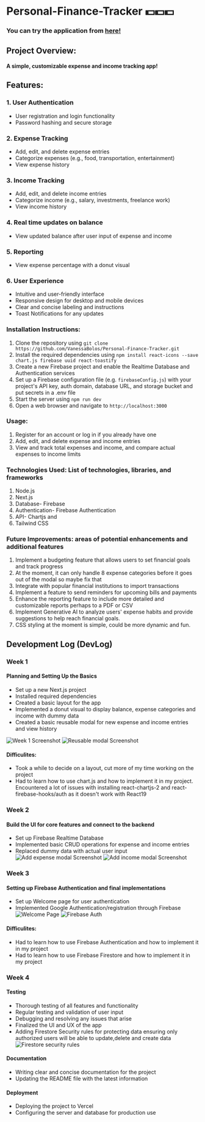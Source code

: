 # Personal-Finance-Tracker 💵💵💵
### You can try the application from [here!](https://finance-test-4q4tl3sdr-vanessabolos-projects.vercel.app/)
## Project Overview: 
#### A simple, customizable expense and income tracking app! 

## Features: 
### 1. User Authentication
- User registration and login functionality
- Password hashing and secure storage
### 2. Expense Tracking
- Add, edit, and delete expense entries
- Categorize expenses (e.g., food, transportation, entertainment)
- View expense history

### 3. Income Tracking
 - Add, edit, and delete income entries
 - Categorize income (e.g., salary, investments, freelance work)
 - View income history

### 4. Real time updates on balance
 - View updated balance after user input of expense and income

### 5. Reporting 
- View expense percentage with a donut visual

### 6. User Experience
- Intuitive and user-friendly interface
- Responsive design for desktop and mobile devices
- Clear and concise labeling and instructions
- Toast Notifications for any updates

### Installation Instructions: 
1. Clone the repository using `git clone https://github.com/VanessaBolos/Personal-Finance-Tracker.git`
2. Install the required dependencies using `npm install react-icons --save chart.js firebase uuid react-toastify`
3. Create a new Firebase project and enable the Realtime Database and Authentication services
4. Set up a Firebase configuration file (e.g. `firebaseConfig.js`) with your project's API key, auth domain, database URL, and storage bucket and put secrets in a .env file
5. Start the server using `npm run dev`
6. Open a web browser and navigate to `http://localhost:3000`

### Usage: 
1. Register for an account or log in if you already have one
2. Add, edit, and delete expense and income entries
3. View and track total expenses and income, and compare actual expenses to income limits

### Technologies Used: List of technologies, libraries, and frameworks
1. Node.js
2. Next.js
3. Database- Firebase
4. Authentication- Firebase Authentication
5. API- Chartjs and 
6. Tailwind CSS

### Future Improvements: areas of potential enhancements and additional features
1. Implement a budgeting feature that allows users to set financial goals and track progress
2. At the moment, it can only handle 8 expense categories before it goes out of the modal so maybe fix that
3. Integrate with popular financial institutions to import transactions
4. Implement a feature to send reminders for upcoming bills and payments
5. Enhance the reporting feature to include more detailed and customizable reports perhaps to a PDF or CSV
6. Implement Generative AI to analyze users' expense habits and provide suggestions to help reach financial goals.
7. CSS styling at the moment is simple, could be more dynamic and fun.


## Development Log (DevLog)

### Week 1
#### Planning and Setting Up the Basics
- Set up a new Next.js project
- Installed required dependencies
- Created a basic layout for the app
- Implemented a donut visual to display balance, expense categories and income with dummy data
- Created a basic reusable modal for new expense and income entries and view history

![Week 1 Screenshot](/public/screenshots/Week%201.JPG)
![Reusable modal Screenshot](/public/screenshots/reusable%20modal.JPG)

#### Difficulites:
- Took a while to decide on a layout, cut more of my time working on the project
- Had to learn how to use chart.js and how to implement it in my project. Encountered a lot of issues with installing react-chartjs-2 and react-firebase-hooks/auth as it doesn't work with React19

### Week 2
#### Build the UI for core features and connect to the backend
- Set up Firebase Realtime Database
- Implemented basic CRUD operations for expense and income entries
- Replaced dummy data with actual user input
![Add expense modal Screenshot](/public/screenshots/addexpensemodal.JPG)
![Add income modal Screenshot](/public/screenshots/addincomemodal.JPG)

### Week 3
#### Setting up Firebase Authentication and final implementations
- Set up Welcome page for user authentication
- Implemented Google Authentication/registration through Firebase
![Welcome Page](/public/screenshots/welcome%20page.JPG)
![Firebase Auth](/public/screenshots/Firebase%20Auth.JPG)
#### Difficulites:
- Had to learn how to use Firebase Authentication and how to implement it in my project
- Had to learn how to use Firebase Firestore and how to implement it in my project

### Week 4
####  Testing
- Thorough testing of all features and functionality
- Regular testing and validation of user input
- Debugging and resolving any issues that arise
- Finalized the UI and UX of the app
- Adding Firestore Security rules for protecting data ensuring only authorized users will be able to update,delete and create data
![Firestore security rules](/public/screenshots/firestore%20security%20rules.JPG)

####  Documentation
- Writing clear and concise documentation for the project
- Updating the README file with the latest information
####  Deployment
- Deploying the project to Vercel
- Configuring the server and database for production use
